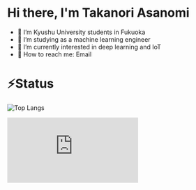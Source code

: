 # Hi there, I'm Takanori Asanomi
- 🏫 I’m Kyushu University students in Fukuoka
- 🚀 I’m studying as a machine learning engineer
- 👀 I’m currently interested in deep learning and IoT
- 📮 How to reach me: Email 

# ⚡Status
![Top Langs](https://github-readme-stats.vercel.app/api/top-langs/?username=asanomitakanori&layout=compact)

  [![My Stats](https://github-stats-evirunurm.vercel.app/api/stats.js?username=asanomitakanori&color=white)](https://github.com/evirunurm/github-stats)
<!---
asanomitakanori/asanomitakanori is a ✨ special ✨ repository because its `README.md` (this file) appears on your GitHub profile.
You can click the Preview link to take a look at your changes.
--->
